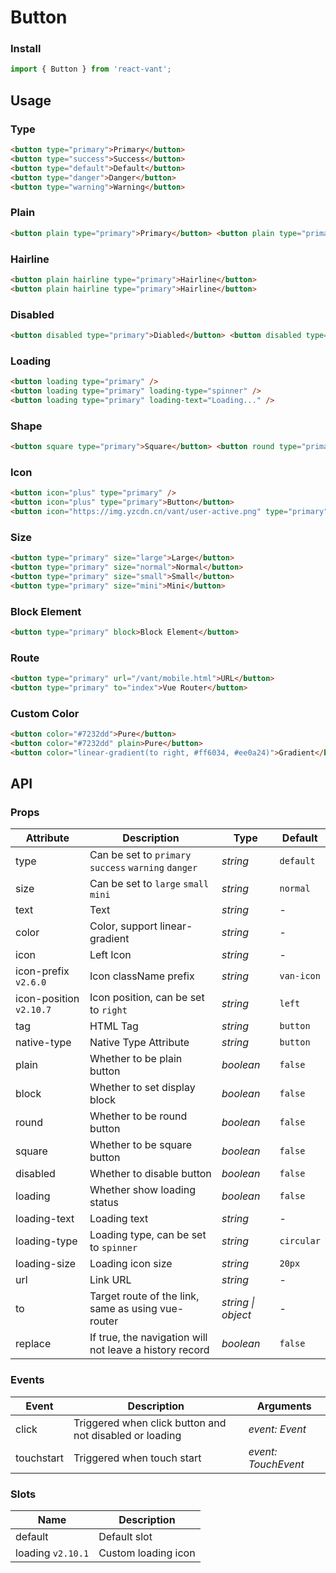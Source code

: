 # Button

### Install

```js
import { Button } from 'react-vant';
```

## Usage

### Type

```html
<button type="primary">Primary</button>
<button type="success">Success</button>
<button type="default">Default</button>
<button type="danger">Danger</button>
<button type="warning">Warning</button>
```

### Plain

```html
<button plain type="primary">Primary</button> <button plain type="primary">Danger</button>
```

### Hairline

```html
<button plain hairline type="primary">Hairline</button>
<button plain hairline type="primary">Hairline</button>
```

### Disabled

```html
<button disabled type="primary">Diabled</button> <button disabled type="primary">Diabled</button>
```

### Loading

```html
<button loading type="primary" />
<button loading type="primary" loading-type="spinner" />
<button loading type="primary" loading-text="Loading..." />
```

### Shape

```html
<button square type="primary">Square</button> <button round type="primary">Round</button>
```

### Icon

```html
<button icon="plus" type="primary" />
<button icon="plus" type="primary">Button</button>
<button icon="https://img.yzcdn.cn/vant/user-active.png" type="primary">Button</button>
```

### Size

```html
<button type="primary" size="large">Large</button>
<button type="primary" size="normal">Normal</button>
<button type="primary" size="small">Small</button>
<button type="primary" size="mini">Mini</button>
```

### Block Element

```html
<button type="primary" block>Block Element</button>
```

### Route

```html
<button type="primary" url="/vant/mobile.html">URL</button>
<button type="primary" to="index">Vue Router</button>
```

### Custom Color

```html
<button color="#7232dd">Pure</button>
<button color="#7232dd" plain>Pure</button>
<button color="linear-gradient(to right, #ff6034, #ee0a24)">Gradient</button>
```

## API

### Props

| Attribute | Description | Type | Default |
| --- | --- | --- | --- |
| type | Can be set to `primary` `success` `warning` `danger` | _string_ | `default` |
| size | Can be set to `large` `small` `mini` | _string_ | `normal` |
| text | Text | _string_ | - |
| color | Color, support linear-gradient | _string_ | - |
| icon | Left Icon | _string_ | - |
| icon-prefix `v2.6.0` | Icon className prefix | _string_ | `van-icon` |
| icon-position `v2.10.7` | Icon position, can be set to `right` | _string_ | `left` |
| tag | HTML Tag | _string_ | `button` |
| native-type | Native Type Attribute | _string_ | `button` |
| plain | Whether to be plain button | _boolean_ | `false` |
| block | Whether to set display block | _boolean_ | `false` |
| round | Whether to be round button | _boolean_ | `false` |
| square | Whether to be square button | _boolean_ | `false` |
| disabled | Whether to disable button | _boolean_ | `false` |
| loading | Whether show loading status | _boolean_ | `false` |
| loading-text | Loading text | _string_ | - |
| loading-type | Loading type, can be set to `spinner` | _string_ | `circular` |
| loading-size | Loading icon size | _string_ | `20px` |
| url | Link URL | _string_ | - |
| to | Target route of the link, same as using vue-router | _string \| object_ | - |
| replace | If true, the navigation will not leave a history record | _boolean_ | `false` |

### Events

| Event      | Description                                             | Arguments           |
| ---------- | ------------------------------------------------------- | ------------------- |
| click      | Triggered when click button and not disabled or loading | _event: Event_      |
| touchstart | Triggered when touch start                              | _event: TouchEvent_ |

### Slots

| Name              | Description         |
| ----------------- | ------------------- |
| default           | Default slot        |
| loading `v2.10.1` | Custom loading icon |
